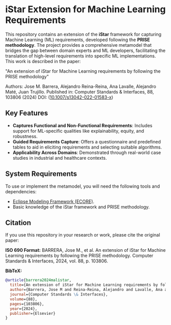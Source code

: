 # iStar Extension for Machine Learning Requirements

This repository contains an extension of the **iStar** framework for capturing Machine Learning (ML) requirements, developed following the **PRISE methodology**. The project provides a comprehensive metamodel that bridges the gap between domain experts and ML developers, facilitating the translation of high-level requirements into specific ML implementations. This work is described in the paper:

"An extension of iStar for Machine Learning requirements by following the PRISE methodology"

Authors: Jose M. Barrera, Alejandro Reina-Reina, Ana Lavalle, Alejandro Maté, Juan Trujillo. Published in:  Computer Standards & Interfaces, 88, 103806 (2024) DOI: ([10.1007/s13042-022-01583-x](https://www.sciencedirect.com/science/article/pii/S0920548923000879?ssrnid=4358075&dgcid=SSRN_redirect_SD))

## Key Features

- **Captures Functional and Non-Functional Requirements**: Includes support for ML-specific qualities like explainability, equity, and robustness.
- **Guided Requirements Capture**: Offers a questionnaire and predefined tables to aid in eliciting requirements and selecting suitable algorithms.
- **Applicability Across Domains**: Demonstrated through real-world case studies in industrial and healthcare contexts.

## System Requirements

To use or implement the metamodel, you will need the following tools and dependencies:
- [Eclipse Modeling Framework (ECORE)](https://www.eclipse.org/modeling/emf/).
- Basic knowledge of the iStar framework and PRISE methodology.

## Citation

If you use this repository in your research or work, please cite the original paper:

**ISO 690 Format:**
BARRERA, Jose M., et al. An extension of iStar for Machine Learning requirements by following the PRISE methodology. Computer Standards & Interfaces, 2024, vol. 88, p. 103806.

**BibTeX:**
```bibtex
@article{barrera2024malistar,
  title={An extension of iStar for Machine Learning requirements by following the PRISE methodology},
  author={Barrera, Jose M and Reina-Reina, Alejandro and Lavalle, Ana and Mat{\'e}, Alejandro and Trujillo, Juan},
  journal={Computer Standards \& Interfaces},
  volume={88},
  pages={103806},
  year={2024},
  publisher={Elsevier}
}
